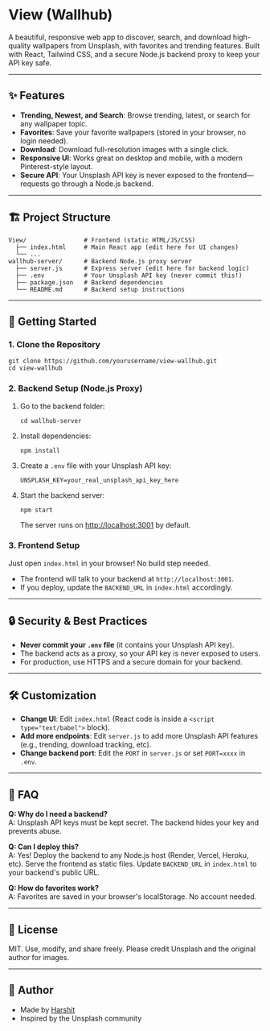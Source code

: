 # View (Wallhub)

A beautiful, responsive web app to discover, search, and download high-quality wallpapers from Unsplash, with favorites and trending features. Built with React, Tailwind CSS, and a secure Node.js backend proxy to keep your API key safe.

---

## ✨ Features

- **Trending, Newest, and Search**: Browse trending, latest, or search for any wallpaper topic.
- **Favorites**: Save your favorite wallpapers (stored in your browser, no login needed).
- **Download**: Download full-resolution images with a single click.
- **Responsive UI**: Works great on desktop and mobile, with a modern Pinterest-style layout.
- **Secure API**: Your Unsplash API key is never exposed to the frontend—requests go through a Node.js backend.

---

## 🏗️ Project Structure

```
View/                # Frontend (static HTML/JS/CSS)
  ├── index.html     # Main React app (edit here for UI changes)
  └── ...
wallhub-server/      # Backend Node.js proxy server
  ├── server.js      # Express server (edit here for backend logic)
  ├── .env           # Your Unsplash API key (never commit this!)
  ├── package.json   # Backend dependencies
  └── README.md      # Backend setup instructions
```

---

## 🚀 Getting Started

### 1. Clone the Repository

```
git clone https://github.com/yourusername/view-wallhub.git
cd view-wallhub
```

### 2. Backend Setup (Node.js Proxy)

1. Go to the backend folder:
   ```
   cd wallhub-server
   ```
2. Install dependencies:
   ```
   npm install
   ```
3. Create a `.env` file with your Unsplash API key:
   ```
   UNSPLASH_KEY=your_real_unsplash_api_key_here
   ```
4. Start the backend server:
   ```
   npm start
   ```
   The server runs on [http://localhost:3001](http://localhost:3001) by default.

### 3. Frontend Setup

Just open `index.html` in your browser! No build step needed.

- The frontend will talk to your backend at `http://localhost:3001`.
- If you deploy, update the `BACKEND_URL` in `index.html` accordingly.

---

## 🔒 Security & Best Practices

- **Never commit your `.env` file** (it contains your Unsplash API key).
- The backend acts as a proxy, so your API key is never exposed to users.
- For production, use HTTPS and a secure domain for your backend.

---

## 🛠️ Customization

- **Change UI**: Edit `index.html` (React code is inside a `<script type="text/babel">` block).
- **Add more endpoints**: Edit `server.js` to add more Unsplash API features (e.g., trending, download tracking, etc).
- **Change backend port**: Edit the `PORT` in `server.js` or set `PORT=xxxx` in `.env`.

---

## 🙋 FAQ

**Q: Why do I need a backend?**  
A: Unsplash API keys must be kept secret. The backend hides your key and prevents abuse.

**Q: Can I deploy this?**  
A: Yes! Deploy the backend to any Node.js host (Render, Vercel, Heroku, etc). Serve the frontend as static files. Update `BACKEND_URL` in `index.html` to your backend's public URL.

**Q: How do favorites work?**  
A: Favorites are saved in your browser's localStorage. No account needed.

---

## 📄 License

MIT. Use, modify, and share freely. Please credit Unsplash and the original author for images.

---

## 👤 Author

- Made by [Harshit](https://itsharshitgoat.github.io/Website/)
- Inspired by the Unsplash community
